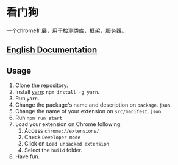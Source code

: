 # 看门狗

一个chrome扩展，用于检测类库，框架，服务器。

## [English Documentation](https://github.com/axetroy/WatchDog/blob/master/README.md)

## Usage

1. Clone the repository.
2. Install [yarn](https://yarnpkg.com): `npm install -g yarn`.
3. Run `yarn`.
4. Change the package's name and description on `package.json`.
5. Change the name of your extension on `src/manifest.json`.
6. Run `npm run start`
7. Load your extension on Chrome following:
    1. Access `chrome://extensions/`
    2. Check `Developer mode`
    3. Click on `Load unpacked extension`
    4. Select the `build` folder.
8. Have fun.